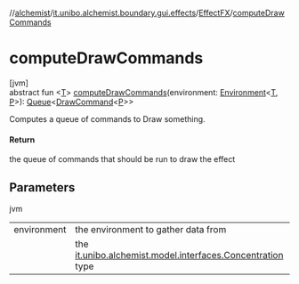 //[alchemist](../../../index.md)/[it.unibo.alchemist.boundary.gui.effects](../index.md)/[EffectFX](index.md)/[computeDrawCommands](compute-draw-commands.md)

# computeDrawCommands

[jvm]\
abstract fun <[T](compute-draw-commands.md)> [computeDrawCommands](compute-draw-commands.md)(environment: [Environment](../../it.unibo.alchemist.model.interfaces/-environment/index.md)<[T](../../it.unibo.alchemist.boundary.monitor/-f-x-step-monitor/index.md), [P](../../it.unibo.alchemist.boundary.gui.effects.json/-effect-group-adapter/index.md)>): [Queue](https://docs.oracle.com/javase/8/docs/api/java/util/Queue.html)<[DrawCommand](../../it.unibo.alchemist.boundary.interfaces/-draw-command/index.md)<[P](../../it.unibo.alchemist.boundary.gui.effects.json/-effect-group-adapter/index.md)>>

Computes a queue of commands to Draw something.

#### Return

the queue of commands that should be run to draw the effect

## Parameters

jvm

| | |
|---|---|
| environment | the environment to gather data from |
| <T> | the [it.unibo.alchemist.model.interfaces.Concentration](../../it.unibo.alchemist.model.interfaces/-concentration/index.md) type |
